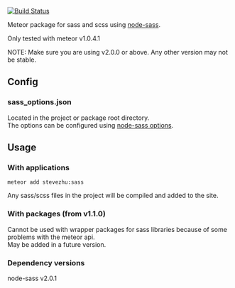 [![Build Status](https://travis-ci.org/stevezhu/meteor-sass.svg?branch=master)](https://travis-ci.org/stevezhu/meteor-sass)

Meteor package for sass and scss using [node-sass](https://github.com/sass/node-sass).

Only tested with meteor v1.0.4.1

NOTE: Make sure you are using v2.0.0 or above. Any other version may not be stable.

## Config

### sass_options.json

Located in the project or package root directory.  
The options can be configured using [node-sass options](https://github.com/sass/node-sass/tree/v2.0.1).

## Usage

### With applications

`meteor add stevezhu:sass`

Any sass/scss files in the project will be compiled and added to the site.

### With packages (from v1.1.0)

Cannot be used with wrapper packages for sass libraries because of some problems with the meteor api.  
May be added in a future version.

### Dependency versions

node-sass v2.0.1
